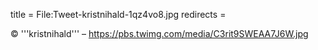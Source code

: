 title = File:Tweet-kristnihald-1qz4vo8.jpg
redirects =
>>>>

© '''kristnihald''' – https://pbs.twimg.com/media/C3rit9SWEAA7J6W.jpg